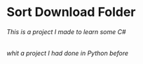 # Sort Download Folder
###### This is a project I made to learn some C# 
###### whit a project I had done in Python before